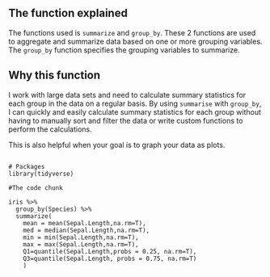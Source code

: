 ## The function explained

The functions used is `summarize` and `group_by`. These 2 functions are used to aggregate and summarize data based on one or more grouping variables. The `group_by` function  specifies the grouping variables to summarize. 


## Why this function

I work with large data sets and need to calculate summary statistics for each group in the data on a regular basis. By using `summarise` with `group_by`, I can quickly and easily calculate summary statistics for each group without having to manually sort and filter the data or write custom functions to perform the calculations.

This is also helpful when your goal is to graph your data as plots. 



```{r func, echo = T, results = FALSE}

# Packages
library(tidyverse)

#The code chunk

iris %>% 
  group_by(Species) %>%
  summarize(
    mean = mean(Sepal.Length,na.rm=T),
    med = median(Sepal.Length,na.rm=T),
    min = min(Sepal.Length,na.rm=T),
    max = max(Sepal.Length,na.rm=T),
    Q1=quantile(Sepal.Length,probs = 0.25, na.rm=T),
    Q3=quantile(Sepal.Length, probs = 0.75, na.rm=T)
    )

```
